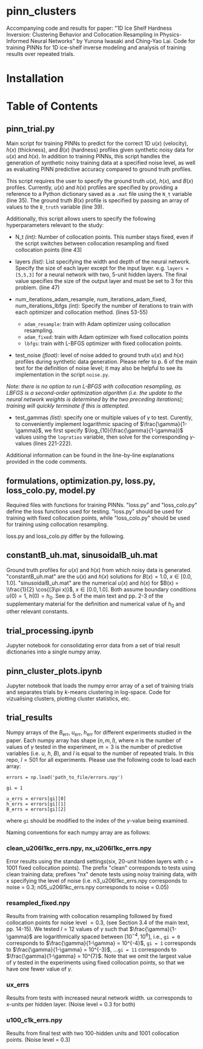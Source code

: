 # pinn_clusters
Accompanying code and results for paper: "1D Ice Shelf Hardness Inversion: Clustering Behavior and Collocation Resampling in
Physics-Informed Neural Networks" by Yunona Iwasaki and Ching-Yao Lai. Code for training PINNs for 1D ice-shelf inverse modeling and analysis of training results over repeated trials.

# Installation

# Table of Contents
## pinn_trial.py
Main script for training PINNs to predict for the correct 1D $u(x)$ (velocity), $h(x)$ (thickness), and $B(x)$ (hardness) profiles given synthetic noisy data for $u(x)$ and $h(x)$. In addition to training PINNs, this script handles the generation of synthetic noisy training data at a specified noise level, as well as evaluating PINN predictive accuracy compared to ground truth profiles. 

This script requires the user to specify the ground truth $u(x)$, $h(x)$, and $B(x)$ profiles. Currently, $u(x)$ and $h(x)$ profiles are specified by providing a reference to a Python dictionary saved as a ```.mat``` file using the ```N_t``` variable (line 35). The ground truth $B(x)$ profile is specified by passing an array of values to the ```B_truth``` variable  (line 39).

Additionally, this script allows users to specify the following hyperparameters relevant to the study:

* N_t _(int)_: Number of collocation points. This number stays fixed, even if the script switches between collocation resampling and fixed collocation points (line 43)

* layers _(list)_: List specifying the width and depth of the neural network. Specify the size of each layer except for the input layer. e.g. ```layers = [5,5,3]``` for a neural network with two, 5-unit hidden layers. The final value specifies the size of the output layer and must be set to 3 for this problem. (line 47)

* num_iterations_adam_resample, num_iterations_adam_fixed, num_iterations_lbfgs _(int)_: Specify the number of iterations to train with each optimizer and collocation method. (lines 53-55)
  * ```adam_resample```: train with Adam optimizer using collocation resampling.
  * ```adam_fixed```: train with Adam optimizer wih fixed collocation points
  * ```lbfgs```: train with L-BFGS optimizer with fixed collocation points.

* test_noise _(float)_: level of noise added to ground truth $u(x)$ and $h(x)$ profiles during synthetic data generation. Please refer to p. 6 of the main text for the definition of noise level; it may also be helpful to see its implementation in the script ```noise.py```.
  
_Note: there is no option to run L-BFGS with collocation resampling, as LBFGS is a second-order optimization algorithm (i.e. the update to the neural network weights is determined by the two preceding iterations); training will quickly terminate if this is attempted._

* test_gammas _(list)_: specify one or multiple values of $\gamma$ to test. Curently, to conveniently implement logarithmic spacing of $\frac{\gamma}{1-\gamma}$, we first specify $\log_{10}(\frac{\gamma}{1-\gamma})$ values using the ```logratios``` variable, then solve for the corresponding $\gamma$-values (lines 221-222).

Additional information can be found in the line-by-line explanations provided in the code comments.


## formulations, optimization.py, loss.py, loss_colo.py, model.py
Required files with functions for training PINNs. "loss.py" and "loss_colo.py" define the loss functions used for testing. "loss.py" should be used for training with fixed collocation points, while "loss_colo.py" should be used for training using collocation resampling.

loss.py and loss_colo.py differ by the following.

## constantB_uh.mat, sinusoidalB_uh.mat
Ground truth profiles for $u(x)$ and $h(x)$ from which noisy data is generated. "constantB_uh.mat" are the $u(x)$ and $h(x)$ solutions for $B(x) = 1.0$, $x \in [0.0,1.0]$. "sinusoidalB_uh.mat" are the numerical $u(x)$ and $h(x)$ for $B(x) = \\frac{1}{2} \cos{(3\pi x)}$, $x \in [0.0,1.0]$. Both assume boundary conditions $u(0) = 1$, $h(0) = h_0$. See p. 5 of the main text and pp. 2-3 of the supplementary material for the definition and numerical value of $h_0$ and other relevant constants. 

## trial_processing.ipynb
Jupyter notebook for consolidating error data from a set of trial result dictionaries into a single numpy array.

## pinn_cluster_plots.ipynb
Jupyter notebook that loads the numpy error array of a set of training trials and separates trials by $k$-means clustering in log-space. Code for vizualising clusters, plotting cluster statistics, etc.

## trial_results
Numpy arrays of the $B_{\mathrm{err}}$, $u_{\mathrm{err}}$, $h_{\mathrm{err}}$ for different experiments studied in the paper. Each numpy array has shape $(n, m, l)$, where $n$ is the number of values of $\gamma$ tested in the experiment, $m = 3$ is the number of predictive variables (i.e. $u$, $h$, $B$), and $l$ is equal to the number of repeated trials. In this repo, $l=501$ for all experiments. Please use the following code to load each array:

```
errors = np.load('path_to_file/errors.npy')

gi = 1

u_errs = errors[gi][0]
h_errs = errors[gi][1]
B_errs = errors[gi][2]
```
where ```gi``` should be modified to the index of the $\gamma$-value being examined.

Naming conventions for each numpy array are as follows:

### clean_u206l1kc_errs.npy, nx_u206l1kc_errs.npy
Error results using the standard settings(six, 20-unit hidden layers with $c=1001$ fixed collocation points). The prefix "clean" corresponds to tests using clean training data; prefixes "nx" denote tests using noisy training data, with x specifying the level of noise (i.e. n3_u206l1kc_errs.npy corresponds to noise = 0.3; n05_u206l1kc_errs.npy corresponds to noise = 0.05)

### resampled_fixed.npy
Results from training with collocation resampling followed by fixed collocation points for noise level $= 0.3$, (see Section 3.4 of the main text, pp. 14-15).
We tested $l = 12$ values of $\gamma$ such that $\frac{\gamma}{1-\gamma}$ are logarithmically spaced between $[10^{-4}, 10^6]$, i.e., ```gi = 0``` corresponds to $\frac{\gamma}{1-\gamma} = 10^{-4}$, ```gi = 1``` corresponds to $\frac{\gamma}{1-\gamma} = 10^{-3}$, ...```gi = 11``` corresponds to $\frac{\gamma}{1-\gamma} = 10^{7}$. Note that we omit the largest value of $\gamma$ tested in the experiments using fixed collocation points, so that we have one fewer value of $\gamma$. 


### ux_errs
Results from tests with increased neural network width. ux corresponds to x-units per hidden layer. (Noise level = 0.3 for both)
### u100_c1k_errs.npy
Results from final test with two 100-hidden units and 1001 collocation points. (Noise level = 0.3)

